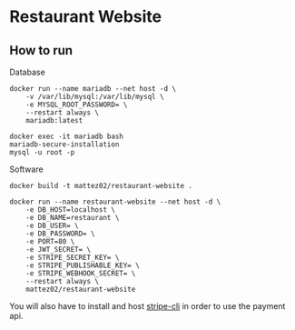 # Restaurant Website

## How to run
Database
```
docker run --name mariadb --net host -d \
    -v /var/lib/mysql:/var/lib/mysql \
    -e MYSQL_ROOT_PASSWORD= \
    --restart always \
    mariadb:latest

docker exec -it mariadb bash
mariadb-secure-installation
mysql -u root -p 
```

Software
```
docker build -t mattez02/restaurant-website .

docker run --name restaurant-website --net host -d \
    -e DB_HOST=localhost \
    -e DB_NAME=restaurant \
    -e DB_USER= \
    -e DB_PASSWORD= \
    -e PORT=80 \
    -e JWT_SECRET= \
    -e STRIPE_SECRET_KEY= \
    -e STRIPE_PUBLISHABLE_KEY= \
    -e STRIPE_WEBHOOK_SECRET= \
    --restart always \
    mattez02/restaurant-website
```

You will also have to install and host [stripe-cli](https://github.com/stripe/stripe-cli#installation) in order to use the payment api.
